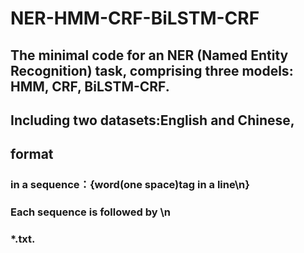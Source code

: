 # NER-HMM-CRF-BiLSTM-CRF
## The minimal code for an NER (Named Entity Recognition) task, comprising three models: HMM, CRF, BiLSTM-CRF.
## Including two datasets:English and Chinese,
## format
### in a sequence：{word(one space)tag in a line\n}
### Each sequence is followed by \n
### *.txt.
